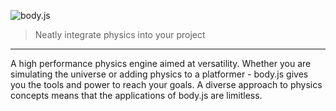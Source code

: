 ![body.js](https://raw.githubusercontent.com/cameron-bell/body.js/master/img/Logo.png)
> Neatly integrate physics into your project

---

A high performance physics engine aimed at versatility. Whether you are simulating the universe or adding physics to a platformer - body.js gives you the tools and power to reach your goals. A diverse approach to physics concepts means that the applications of body.js are limitless.
